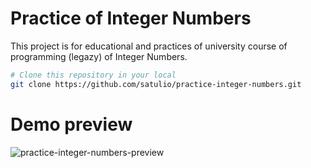 # Practice of Integer Numbers
This project is for educational and practices of university course of programming (legazy) of Integer Numbers.

```bash
# Clone this repository in your local
git clone https://github.com/satulio/practice-integer-numbers.git
```

# Demo preview

![practice-integer-numbers-preview](https://user-images.githubusercontent.com/88288135/177637165-e5ea7e18-09ac-4596-bfbd-b9dbd5a15d24.png)
